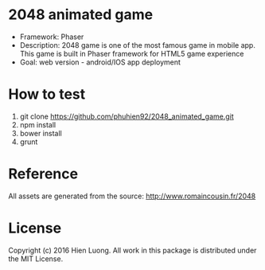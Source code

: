 # 2048 animated game
- Framework: Phaser
- Description: 2048 game is one of the most famous game in mobile app. This game is built in Phaser framework for HTML5 game experience
- Goal: web version - android/IOS app deployment

# How to test
1. git clone https://github.com/phuhien92/2048_animated_game.git
2. npm install
3. bower install
4. grunt

# Reference
All assets are generated from the source: http://www.romaincousin.fr/2048

# License
Copyright (c) 2016 Hien Luong. All work in this package is distributed under the MIT License.

